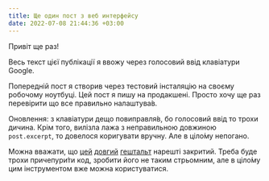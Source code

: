 ```yaml
---
title: Ще один пост з веб интерфейсу
date: 2022-07-08 21:44:36 +03:00
---
```


Привіт ще раз!

Весь текст цієї публікації я ввожу через голосовий ввід клавіатури Google.

Попередній пост я створив через тестовий інсталяцію на своєму робочому ноутбуці. Цей пост я пишу на продакшені. Просто хочу ще раз перевірити що все правильно налаштува́в.

Оновлення: з клавіатури дещо повиправля́в, бо голосовий ввід то трохи дичина. Крім того, вилізла лажа з неправильною довжиною `post.excerpt`, то довелося коригувати вручну. Але в ціло́му непогано.

Можна вважати, що [цей][1] [довгий][2] [гештальт][3] нарешті закритий. Треба буде трохи причепури́ти код, зробити його не таким стрьомним, але в ціло́му цим інструментом вже можна користуватися.

[1]: /2021/07/10/todo-posting-tool.html
[2]: /2021/11/16/instrument-dlia-publikatsii.html
[3]: /2022/07/02/posting-tool.html
